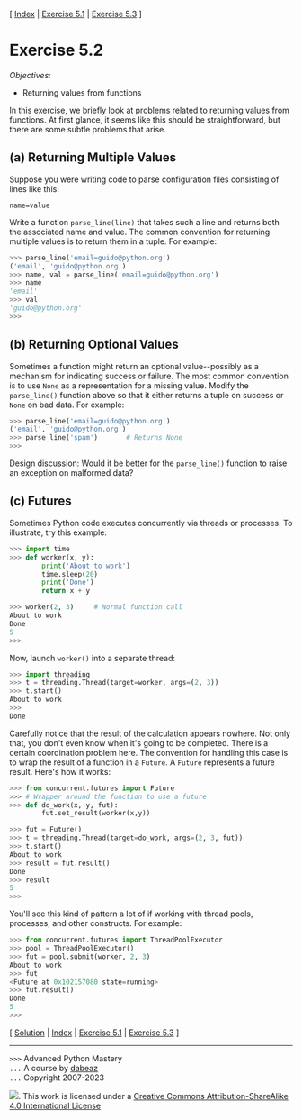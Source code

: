 \[ [Index](index.md) | [Exercise 5.1](ex5_1.md) | [Exercise 5.3](ex5_3.md) \]

# Exercise 5.2

*Objectives:*

- Returning values from functions

In this exercise, we briefly look at problems related to returning values from functions.
At first glance, it seems like this should be straightforward, but there are some
subtle problems that arise.

## (a) Returning Multiple Values

Suppose you were writing code to parse configuration files consisting of lines like this:

    name=value

Write a function `parse_line(line)` that takes such a line and returns both the associated name and
value. The common convention for returning multiple values is to return them in a tuple. For example:

```python
>>> parse_line('email=guido@python.org')
('email', 'guido@python.org')
>>> name, val = parse_line('email=guido@python.org')
>>> name
'email'
>>> val
'guido@python.org'
>>>
```

## (b) Returning Optional Values

Sometimes a function might return an optional value--possibly as a mechanism for indicating
success or failure. The most common convention is to use `None` as a representation for
a missing value. Modify the `parse_line()` function above so that it either returns a tuple
on success or `None` on bad data. For example:

```python
>>> parse_line('email=guido@python.org')
('email', 'guido@python.org')
>>> parse_line('spam')       # Returns None
>>>
```

Design discussion:  Would it be better for the `parse_line()` function to raise an exception
on malformed data?

## (c) Futures

Sometimes Python code executes concurrently via threads or processes. To illustrate, try
this example:

```python
>>> import time
>>> def worker(x, y):
        print('About to work')
        time.sleep(20)
        print('Done')
        return x + y

>>> worker(2, 3)     # Normal function call
About to work  
Done
5
>>>
```

Now, launch `worker()` into a separate thread:

```python
>>> import threading
>>> t = threading.Thread(target=worker, args=(2, 3))
>>> t.start()
About to work
>>>
Done
```

Carefully notice that the result of the calculation appears nowhere. Not only that, you don't even
know when it's going to be completed. There is a certain coordination problem here. The
convention for handling this case is to wrap the result of a function in a `Future`. A
`Future` represents a future result. Here's how it works:

```python
>>> from concurrent.futures import Future
>>> # Wrapper around the function to use a future
>>> def do_work(x, y, fut):
        fut.set_result(worker(x,y))

>>> fut = Future()
>>> t = threading.Thread(target=do_work, args=(2, 3, fut))
>>> t.start()
About to work  
>>> result = fut.result()
Done
>>> result
5
>>>
```

You'll see this kind of pattern a lot of if working with thread pools, processes, and other
constructs. For example:

```python
>>> from concurrent.futures import ThreadPoolExecutor
>>> pool = ThreadPoolExecutor()
>>> fut = pool.submit(worker, 2, 3)
About to work
>>> fut
<Future at 0x102157080 state=running>
>>> fut.result()
Done
5
>>>
```

\[ [Solution](soln5_2.md) | [Index](index.md) | [Exercise 5.1](ex5_1.md) | [Exercise 5.3](ex5_3.md) \]

----
`>>>` Advanced Python Mastery  
`...` A course by [dabeaz](https://www.dabeaz.com)  
`...` Copyright 2007-2023

![](https://i.creativecommons.org/l/by-sa/4.0/88x31.png). This work is licensed under
a [Creative Commons Attribution-ShareAlike 4.0 International License](http://creativecommons.org/licenses/by-sa/4.0/)
